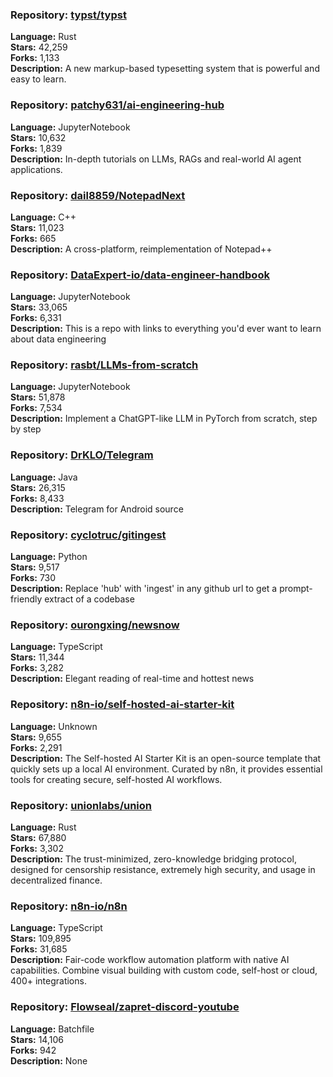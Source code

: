 ### **Repository:** [typst/typst](https://github.com/typst/typst)

**Language:** Rust  
**Stars:** 42,259  
**Forks:** 1,133  
**Description:** A new markup-based typesetting system that is powerful and easy to learn.

### **Repository:** [patchy631/ai-engineering-hub](https://github.com/patchy631/ai-engineering-hub)

**Language:** JupyterNotebook  
**Stars:** 10,632  
**Forks:** 1,839  
**Description:** In-depth tutorials on LLMs, RAGs and real-world AI agent applications.

### **Repository:** [dail8859/NotepadNext](https://github.com/dail8859/NotepadNext)

**Language:** C++  
**Stars:** 11,023  
**Forks:** 665  
**Description:** A cross-platform, reimplementation of Notepad++

### **Repository:** [DataExpert-io/data-engineer-handbook](https://github.com/DataExpert-io/data-engineer-handbook)

**Language:** JupyterNotebook  
**Stars:** 33,065  
**Forks:** 6,331  
**Description:** This is a repo with links to everything you'd ever want to learn about data engineering

### **Repository:** [rasbt/LLMs-from-scratch](https://github.com/rasbt/LLMs-from-scratch)

**Language:** JupyterNotebook  
**Stars:** 51,878  
**Forks:** 7,534  
**Description:** Implement a ChatGPT-like LLM in PyTorch from scratch, step by step

### **Repository:** [DrKLO/Telegram](https://github.com/DrKLO/Telegram)

**Language:** Java  
**Stars:** 26,315  
**Forks:** 8,433  
**Description:** Telegram for Android source

### **Repository:** [cyclotruc/gitingest](https://github.com/cyclotruc/gitingest)

**Language:** Python  
**Stars:** 9,517  
**Forks:** 730  
**Description:** Replace 'hub' with 'ingest' in any github url to get a prompt-friendly extract of a codebase

### **Repository:** [ourongxing/newsnow](https://github.com/ourongxing/newsnow)

**Language:** TypeScript  
**Stars:** 11,344  
**Forks:** 3,282  
**Description:** Elegant reading of real-time and hottest news

### **Repository:** [n8n-io/self-hosted-ai-starter-kit](https://github.com/n8n-io/self-hosted-ai-starter-kit)

**Language:** Unknown  
**Stars:** 9,655  
**Forks:** 2,291  
**Description:** The Self-hosted AI Starter Kit is an open-source template that quickly sets up a local AI environment. Curated by n8n, it provides essential tools for creating secure, self-hosted AI workflows.

### **Repository:** [unionlabs/union](https://github.com/unionlabs/union)

**Language:** Rust  
**Stars:** 67,880  
**Forks:** 3,302  
**Description:** The trust-minimized, zero-knowledge bridging protocol, designed for censorship resistance, extremely high security, and usage in decentralized finance.

### **Repository:** [n8n-io/n8n](https://github.com/n8n-io/n8n)

**Language:** TypeScript  
**Stars:** 109,895  
**Forks:** 31,685  
**Description:** Fair-code workflow automation platform with native AI capabilities. Combine visual building with custom code, self-host or cloud, 400+ integrations.

### **Repository:** [Flowseal/zapret-discord-youtube](https://github.com/Flowseal/zapret-discord-youtube)

**Language:** Batchfile  
**Stars:** 14,106  
**Forks:** 942  
**Description:** None


